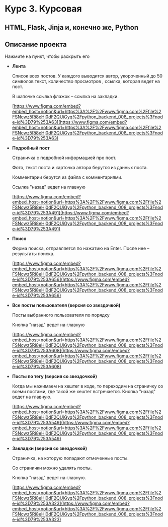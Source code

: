 # Курс 3. Курсовая 
## HTML, Flask, Jinja  и, конечно же, Python
## Описание проекта

Нажмите на пункт, чтобы раскрыть его

- **Лента**
    
    Список всех постов. У каждого выводится автор, укороченный до 50 символов текст, количество просмотров , ссылка, которая ведет на пост. 
    
    В шапочке ссылка флажок – ссылка на закладки.
    
    [https://www.figma.com/embed?embed_host=notion&url=https%3A%2F%2Fwww.figma.com%2Ffile%2FSNcwz5Ri8eHj0dF2QUiGyq%2Fpython_backend_008_projects%3Fnode-id%3D79%253A63](https://www.figma.com/embed?embed_host=notion&url=https%3A%2F%2Fwww.figma.com%2Ffile%2FSNcwz5Ri8eHj0dF2QUiGyq%2Fpython_backend_008_projects%3Fnode-id%3D79%253A63)
    
- **Подробный пост**
    
    
    Страничка с подробной информацией про пост. 
    
    Фото, текст поста и карточка автора берутся из данных поста.
    
    Комментарии берутся из файла с комментариями.
    
    Ссылка "назад" ведет на главную
    
    [https://www.figma.com/embed?embed_host=notion&url=https%3A%2F%2Fwww.figma.com%2Ffile%2FSNcwz5Ri8eHj0dF2QUiGyq%2Fpython_backend_008_projects%3Fnode-id%3D79%253A491](https://www.figma.com/embed?embed_host=notion&url=https%3A%2F%2Fwww.figma.com%2Ffile%2FSNcwz5Ri8eHj0dF2QUiGyq%2Fpython_backend_008_projects%3Fnode-id%3D79%253A491)
    
- **Поиск**
    
    
    Форма поиска, отправляется по нажатию на Enter. После нее – результаты поиска. 
    
    [https://www.figma.com/embed?embed_host=notion&url=https%3A%2F%2Fwww.figma.com%2Ffile%2FSNcwz5Ri8eHj0dF2QUiGyq%2Fpython_backend_008_projects%3Fnode-id%3D79%253A656](https://www.figma.com/embed?embed_host=notion&url=https%3A%2F%2Fwww.figma.com%2Ffile%2FSNcwz5Ri8eHj0dF2QUiGyq%2Fpython_backend_008_projects%3Fnode-id%3D79%253A656)
    
- **Все посты пользователя (версия со звездочкой)**
    
    Посты выбранного пользователя по порядку
    
    Кнопка "назад" ведет на главную
    
    [https://www.figma.com/embed?embed_host=notion&url=https%3A%2F%2Fwww.figma.com%2Ffile%2FSNcwz5Ri8eHj0dF2QUiGyq%2Fpython_backend_008_projects%3Fnode-id%3D79%253A608](https://www.figma.com/embed?embed_host=notion&url=https%3A%2F%2Fwww.figma.com%2Ffile%2FSNcwz5Ri8eHj0dF2QUiGyq%2Fpython_backend_008_projects%3Fnode-id%3D79%253A608)
    
- **Посты по тегу (версия со звездочкой)**
    
    Когда мы нажимаем на хештег в коде, то переходим на страничку со всеми постами, где такой же хештег встречается.  Кнопка "назад" ведет на главную.
    
    [https://www.figma.com/embed?embed_host=notion&url=https%3A%2F%2Fwww.figma.com%2Ffile%2FSNcwz5Ri8eHj0dF2QUiGyq%2Fpython_backend_008_projects%3Fnode-id%3D79%253A549](https://www.figma.com/embed?embed_host=notion&url=https%3A%2F%2Fwww.figma.com%2Ffile%2FSNcwz5Ri8eHj0dF2QUiGyq%2Fpython_backend_008_projects%3Fnode-id%3D79%253A549)
    
- **Закладки (версия со звездочкой)**
    
    Страничка, на которую попадают отмеченные посты. 
    
    Со странички можно удалять посты.
    
    Кнопка "назад" ведет на главную.
    
    [https://www.figma.com/embed?embed_host=notion&url=https%3A%2F%2Fwww.figma.com%2Ffile%2FSNcwz5Ri8eHj0dF2QUiGyq%2Fpython_backend_008_projects%3Fnode-id%3D79%253A323](https://www.figma.com/embed?embed_host=notion&url=https%3A%2F%2Fwww.figma.com%2Ffile%2FSNcwz5Ri8eHj0dF2QUiGyq%2Fpython_backend_008_projects%3Fnode-id%3D79%253A323)
